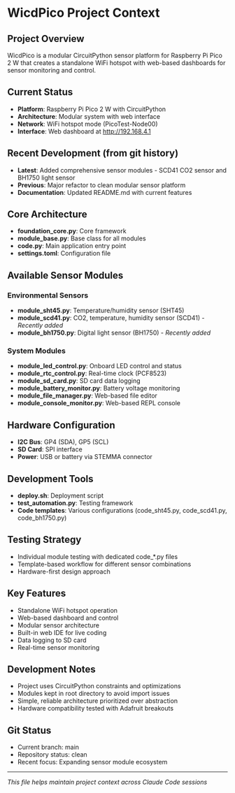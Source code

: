 # WicdPico Project Context

## Project Overview
WicdPico is a modular CircuitPython sensor platform for Raspberry Pi Pico 2 W that creates a standalone WiFi hotspot with web-based dashboards for sensor monitoring and control.

## Current Status
- **Platform**: Raspberry Pi Pico 2 W with CircuitPython
- **Architecture**: Modular system with web interface
- **Network**: WiFi hotspot mode (PicoTest-Node00)
- **Interface**: Web dashboard at http://192.168.4.1

## Recent Development (from git history)
- **Latest**: Added comprehensive sensor modules - SCD41 CO2 sensor and BH1750 light sensor
- **Previous**: Major refactor to clean modular sensor platform
- **Documentation**: Updated README.md with current features

## Core Architecture
- **foundation_core.py**: Core framework
- **module_base.py**: Base class for all modules
- **code.py**: Main application entry point
- **settings.toml**: Configuration file

## Available Sensor Modules
### Environmental Sensors
- **module_sht45.py**: Temperature/humidity sensor (SHT45)
- **module_scd41.py**: CO2, temperature, humidity sensor (SCD41) - *Recently added*
- **module_bh1750.py**: Digital light sensor (BH1750) - *Recently added*

### System Modules
- **module_led_control.py**: Onboard LED control and status
- **module_rtc_control.py**: Real-time clock (PCF8523)
- **module_sd_card.py**: SD card data logging
- **module_battery_monitor.py**: Battery voltage monitoring
- **module_file_manager.py**: Web-based file editor
- **module_console_monitor.py**: Web-based REPL console

## Hardware Configuration
- **I2C Bus**: GP4 (SDA), GP5 (SCL)
- **SD Card**: SPI interface
- **Power**: USB or battery via STEMMA connector

## Development Tools
- **deploy.sh**: Deployment script
- **test_automation.py**: Testing framework
- **Code templates**: Various configurations (code_sht45.py, code_scd41.py, code_bh1750.py)

## Testing Strategy
- Individual module testing with dedicated code_*.py files
- Template-based workflow for different sensor combinations
- Hardware-first design approach

## Key Features
- Standalone WiFi hotspot operation
- Web-based dashboard and control
- Modular sensor architecture
- Built-in web IDE for live coding
- Data logging to SD card
- Real-time sensor monitoring

## Development Notes
- Project uses CircuitPython constraints and optimizations
- Modules kept in root directory to avoid import issues
- Simple, reliable architecture prioritized over abstraction
- Hardware compatibility tested with Adafruit breakouts

## Git Status
- Current branch: main
- Repository status: clean
- Recent focus: Expanding sensor module ecosystem

---
*This file helps maintain project context across Claude Code sessions*
